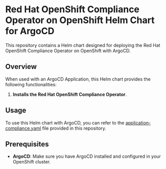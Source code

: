# Red Hat OpenShift Compliance Operator on OpenShift Helm Chart for ArgoCD

This repository contains a Helm chart designed for deploying the Red Hat OpenShift Compliance Operator on OpenShift with ArgoCD.

## Overview

When used with an ArgoCD Application, this Helm chart provides the following functionalities:

1. **Installs the Red Hat OpenShift Compliance Operator**.

## Usage

To use this Helm chart with ArgoCD, you can refer to the [application-compliance.yaml](/bootstrap/templates/application-compliance.yaml) file provided in this repository.

## Prerequisites

- **ArgoCD**: Make sure you have ArgoCD installed and configured in your OpenShift cluster.
